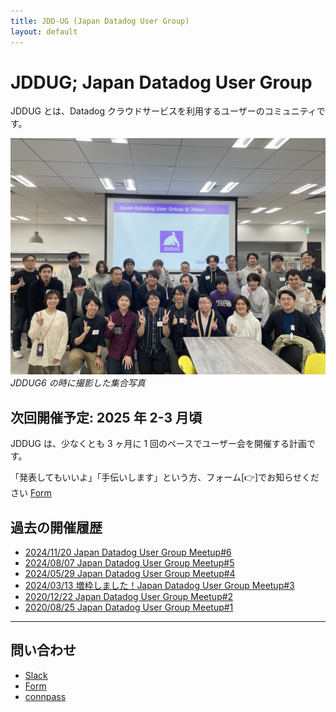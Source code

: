 ```yaml
---
title: JDD-UG (Japan Datadog User Group)
layout: default
---
```


# JDDUG; Japan Datadog User Group

JDDUG とは、Datadog クラウドサービスを利用するユーザーのコミュニティです。

![集合写真](/assets/images/meetup6-all.jpg)
_JDDUG6 の時に撮影した集合写真_

## 次回開催予定: 2025 年 2-3 月頃

JDDUG は、少なくとも 3 ヶ月に 1 回のペースでユーザー会を開催する計画です。

「発表してもいいよ」「手伝いします」という方、フォーム[👉]でお知らせください
[Form](https://forms.gle/SoJrRUvX4FcysogP9)

## 過去の開催履歴

- [2024/11/20 Japan Datadog User Group Meetup#6](https://datadog-jp.connpass.com/event/334594/)
- [2024/08/07 Japan Datadog User Group Meetup#5](https://datadog-jp.connpass.com/event/324770/)
- [2024/05/29 Japan Datadog User Group Meetup#4](https://datadog-jp.connpass.com/event/317091/)
- [2024/03/13 増枠しました！Japan Datadog User Group Meetup#3](https://datadog-jp.connpass.com/event/309899/)
- [2020/12/22 Japan Datadog User Group Meetup#2](https://datadog-jp.connpass.com/event/196957/)
- [2020/08/25 Japan Datadog User Group Meetup#1](https://datadog-jp.connpass.com/event/185920/)

---

## 問い合わせ

- [Slack](https://t.co/dpBETMaosn)
- [Form](https://forms.gle/SoJrRUvX4FcysogP9)
- [connpass](https://datadog-jp.connpass.com/)
